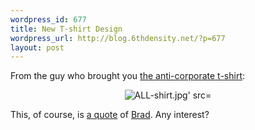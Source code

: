 ```yaml
--- 
wordpress_id: 677
title: New T-shirt Design
wordpress_url: http://blog.6thdensity.net/?p=677
layout: post
---
```

From the guy who brought you <a href="http://www.cafepress.com/jeremy6d.51746159">the anti-corporate t-shirt</a>:
<p align="center"><img id="image676" alt="ALL-shirt.jpg' src="/wp-content/uploads/2007/04/ALL-shirt.jpg' /></p>
This, of course, is <a href="http://www.bradspangler.com/blog/archives/569">a quote</a> of <a href="http://bradspangler.com">Brad</a>.  Any interest?

